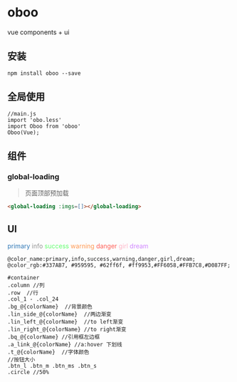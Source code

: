 # oboo
vue components + ui

## 安装

```
npm install oboo --save
```

## 全局使用

```
//main.js
import 'obo.less'
import Oboo from 'oboo'
Oboo(Vue);
```

## 组件

### global-loading

> 页面顶部预加载

```html
<global-loading :imgs=[]></global-loading>
```

## UI

<span style="color:#337AB7;">primary</span>    <span style="color:#959595;">info</span>   <span style="color:#62ff6f;">success</span>   <span style="color:#ff9953;">warning</span>   <span style="color:#FF6058;">danger</span>   <span style="color:#FFB7C8;">girl</span>   <span style="color:#D087FF;">dream</span>

```
@color_name:primary,info,success,warning,danger,girl,dream;
@color_rgb:#337AB7, #959595, #62ff6f, #ff9953,#FF6058,#FFB7C8,#D087FF;
```

```
#container
.column //列
.row  //行
.col_1 - .col_24 
.bg_@{colorName}  //背景颜色
.lin_side_@{colorName}  //两边渐变
.lin_left_@{colorName}  //to left渐变
.lin_right_@{colorName} //to right渐变
.bq_@{colorName} //引用框左边框
.a_link_@{colorName} //a:hover 下划线
.t_@{colorName}  //字体颜色
//按钮大小
.btn_l .btn_m .btn_ms .btn_s
.circle //50%
```


